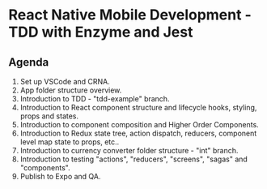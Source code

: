 # React Native Mobile Development - TDD with Enzyme and Jest

## Agenda

1. Set up VSCode and CRNA.
2. App folder structure overview.
3. Introduction to TDD - "tdd-example" branch.
4. Introduction to React component structure and lifecycle hooks, styling, props and states.
5. Introduction to component composition and Higher Order Components.
6. Introduction to Redux state tree, action dispatch, reducers, component level map state to props, etc..
7. Introduction to currency converter folder structure - "int" branch.
8. Introduction to testing "actions", "reducers", "screens", "sagas" and "components".
9. Publish to Expo and QA.
